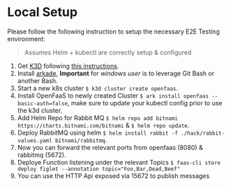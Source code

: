 # Local Setup

Please follow the following instruction to setup the necessary E2E Testing environment:
> Assumes Helm + kubectl are correctly setup & configured

1. Get [K3D](https://k3d.io/) following [this instructions](https://github.com/rancher/k3d#get).
2. Install [arkade](https://github.com/alexellis/arkade), **Important** for _windows user_ is to leverage Git Bash or another Bash.
3. Start a new k8s cluster `$ k3d cluster create openfaas`.
4. Install OpenFaaS to newly created Cluster `$ ark install openfaas --basic-auth=false`, make sure to update your kubectl config prior to use the k3d cluster.
5. Add Helm Repo for Rabbit MQ `$ helm repo add bitnami https://charts.bitnami.com/bitnami` & `$ helm repo update`.
6. Deploy RabbitMQ using helm `$ helm install rabbit -f ./hack/rabbit-values.yaml bitnami/rabbitmq`.
7. Now you can forward the relevant ports from openfaas (8080) & rabbitmq (5672).
8. Deploye Function listening under the relevant Topics `$ faas-cli store deploy figlet --annotation topic="Foo,Bar,Dead,Beef"`
9. You can use the HTTP Api exposed via 15672 to publish messages
